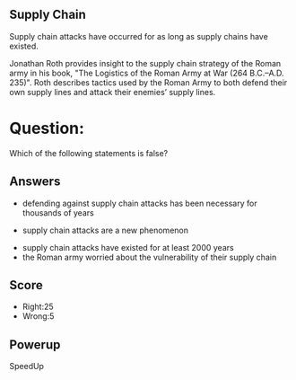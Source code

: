 ## Supply Chain
Supply chain attacks have occurred for as long as
supply chains have existed.

Jonathan Roth provides insight to the supply chain strategy of the Roman army in his book, "The Logistics of the Roman Army at War (264 B.C.–A.D. 235)". Roth describes tactics used by the Roman Army to both defend their own supply lines and attack their enemies’ supply lines.

# Question:
Which of the following statements is false?

## Answers
- defending against supply chain attacks has been necessary for thousands of years
* supply chain attacks are a new phenomenon
- supply chain attacks have existed for at least 2000 years
- the Roman army worried about the vulnerability of their supply chain

## Score
- Right:25
- Wrong:5

## Powerup
SpeedUp
